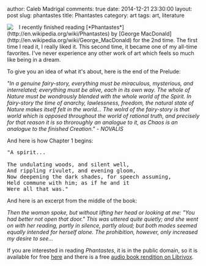 author: Caleb Madrigal
comments: true
date: 2014-12-21 23:30:00
layout: post
slug: phantastes
title: Phantastes
category: art
tags: art, literature

<img src="/static/images/phantastes_cover.jpg" style="float:left; margin-right:15px" />
I recently finished reading [*Phantastes*](http://en.wikipedia.org/wiki/Phantastes) by [George MacDonald](http://en.wikipedia.org/wiki/George_MacDonald) for the 2nd time. The first time I read it, I really liked it. This second time, it became one of my all-time favorites. I've never experience any other work of art which feels so much like being in a dream.

To give you an idea of what it's about, here is the end of the Prelude:

*"In a genuine fairy-story, everything must be miraculous, mysterious, and interrelated; everything must be alive, each in its own way. The whole of Nature must be wondrously blended with the whole world of the Spirit. In fairy-story the time of anarchy, lawlessness, freedom, the natural state of Nature makes itself felt in the world... The wolrd of the fairy-story is that world which is opposed throughout the world of rational truth, and precisely for that reason it is so throroughly an analogue to it, as Chaos is an analogue to the finished Creation." - NOVALIS*

And here is how Chapter 1 begins:

<pre>
"A spirit...

The undulating woods, and silent well,
And rippling rivulet, and evening gloom,
Now deepening the dark shades, for speech assuming,
Held commune with him; as if he and it
Were all that was."
</pre>

And here is an excerpt from the middle of the book:

*Then the woman spoke, but without lifting her head or looking at me: "You had better not open that door." This was uttered quite quietly; and she went on with her reading, partly in silence, partly aloud; but both modes seemed equally intended for herself alone. The prohibition, however, only increased my desire to see...*

If you are interested in reading *Phantastes*, it is in the public domain, so it is available for free [here](http://www.gutenberg.org/ebooks/325) and there is a free [audio book rendition on Librivox](https://librivox.org/phantastes-by-george-macdonald/).

